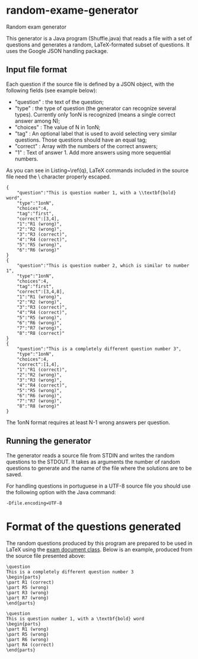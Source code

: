 # random-exame-generator
Random exam generator

This generator is a Java program (Shuffle.java) that reads a file with a set of questions and generates a random, LaTeX-formated subset of
questions. It uses the Google JSON handling package.

## Input file format

Each question if the source file is defined by a JSON object, with the following fields (see example below):

* "question" : the text of the question;
* "type" : the type of question (the generator can recognize several types). Currently only 1onN is recognized (means a single correct answer among N);
* "choices" : The value of N in 1onN;
* "tag" : An optional label that is used to avoid selecting very similar questions. Those questions should have an equal tag;
* "correct" : Array with the numbers of the correct answers;
* "1" : Text of answer 1. Add more answers using more sequential numbers.

As you can see in Listing~\ref{q}, LaTeX commands included in the source file need the \ character properly escaped.

```
{
    "question":"This is question number 1, with a \\textbf{bold} word",
    "type":"1onN",
    "choices":4,
    "tag":"first",
    "correct":[3,4],
    "1":"R1 (wrong)",
    "2":"R2 (wrong)",
    "3":"R3 (correct)",
    "4":"R4 (correct)",
    "5":"R5 (wrong)",
    "6":"R6 (wrong)"
}
{
    "question":"This is question number 2, which is similar to number 1",
    "type":"1onN",
    "choices":4,
    "tag":"first",
    "correct":[3,4,8],
    "1":"R1 (wrong)",
    "2":"R2 (wrong)",
    "3":"R3 (correct)",
    "4":"R4 (correct)",
    "5":"R5 (wrong)",
    "6":"R6 (wrong)",
    "7":"R7 (wrong)",
    "8":"R8 (correct)"
}
{
    "question":"This is a completely different question number 3",
    "type":"1onN",
    "choices":4,
    "correct":[1,4],
    "1":"R1 (correct)",
    "2":"R2 (wrong)",
    "3":"R3 (wrong)",
    "4":"R4 (correct)",
    "5":"R5 (wrong)",
    "6":"R6 (wrong)",
    "7":"R7 (wrong)",
    "8":"R8 (wrong)"
}
```

The 1onN format requires at least N-1 wrong answers per question.

## Running the generator

The generator reads a source file from STDIN and writes the random questions to the STDOUT. It takes as arguments the number of random
questions to generate and the name of the file where the solutions are to be saved.

For handling questions in portuguese in a UTF-8 source file you should use the following option with the Java command:

```
-Dfile.encoding=UTF-8
```

# Format of the questions generated

The random questions produced by this program are prepared to be used in LaTeX using the [exam document
class](http://www-math.mit.edu/~psh/exam/examdoc.pdf). Below is an example, produced from the source file presented above:

```
\question
This is a completely different question number 3
\begin{parts}
\part R1 (correct)
\part R5 (wrong)
\part R3 (wrong)
\part R7 (wrong)
\end{parts}

\question
This is question number 1, with a \textbf{bold} word
\begin{parts}
\part R1 (wrong)
\part R5 (wrong)
\part R6 (wrong)
\part R4 (correct)
\end{parts}
```
